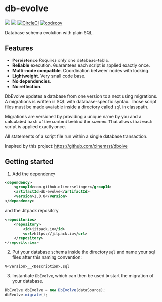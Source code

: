 # db-evolve

[![](https://img.shields.io/maven-central/v/com.github.oliverselinger/db-evolve)]()
[![](https://jitpack.io/v/oliverselinger/db-evolve.svg)](https://jitpack.io/#oliverselinger/db-evolve)
[![CircleCI](https://circleci.com/gh/oliverselinger/db-evolve.svg?style=svg)](https://circleci.com/gh/oliverselinger/db-evolve)
[![codecov](https://codecov.io/gh/oliverselinger/db-evolve/branch/master/graph/badge.svg)](https://codecov.io/gh/oliverselinger/db-evolve)

Database schema evolution with plain SQL.

## Features

* **Persistence** Requires only one database-table.
* **Reliable** execution. Guarantees each script is applied exactly once.
* **Multi-node compatible**. Coordination between nodes with locking.
* **Lightweight**. Very small code base.
* **No dependencies**.
* **No reflection**.

DbEvolve updates a database from one version to a next using migrations. A migrations is written in SQL with database-specific syntax. Those script files must be made available inside a directory called `sql` in classpath.

Migrations are versioned by providing a unique name by you and a calculated hash of the content behind the scenes. That allows that each script is applied exactly once. 

All statements of a script file run within a single database transaction.

Inspired by this project: https://github.com/cinemast/dbolve

## Getting started

1.  Add the dependency
```xml
<dependency>
    <groupId>com.github.oliverselinger</groupId>
    <artifactId>db-evolve</artifactId>
    <version>1.0.0</version>
</dependency>
```

and the Jitpack repository
```xml
<repositories>
    <repository>
        <id>jitpack.io</id>
        <url>https://jitpack.io</url>
    </repository>
</repositories>
```

2. Put your database schema inside the directory `sql` and name your sql files after this naming convention:

`V<Version>__<Description>.sql`

3. Instantiate `DbEvolve`, which can then be used to start the migration of your database.

```java
DbEvolve dbEvolve = new DbEvolve(dataSource);
dbEvolve.migrate();
```